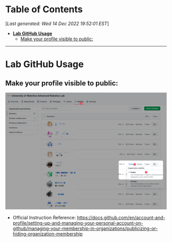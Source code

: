 <toc>

# Table of Contents
[*Last generated: Wed 14 Dec 2022 19:52:01 EST*]
- [**Lab GitHub Usage**](#Lab-GitHub-Usage)
  - [Make your profile visible to public:](#Make-your-profile-visible-to-public)


</toc>


---

# Lab GitHub Usage

## Make your profile visible to public:

![profile-public](resources/profile-public.png)

- Official Instruction Reference: https://docs.github.com/en/account-and-profile/setting-up-and-managing-your-personal-account-on-github/managing-your-membership-in-organizations/publicizing-or-hiding-organization-membership

  